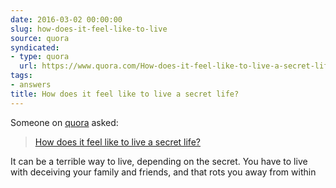```yaml
---
date: 2016-03-02 00:00:00
slug: how-does-it-feel-like-to-live
source: quora
syndicated:
- type: quora
  url: https://www.quora.com/How-does-it-feel-like-to-live-a-secret-life/answer/Roy-Tang
tags:
- answers
title: How does it feel like to live a secret life?
---
```


Someone on [quora](https://quora.com) asked:

> [How does it feel like to live a secret life?](https://www.quora.com/How-does-it-feel-like-to-live-a-secret-life/answer/Roy-Tang)


It can be a terrible way to live, depending on the secret. You have to live with deceiving your family and friends, and that rots you away from within